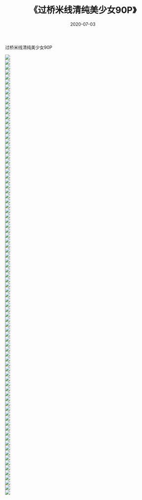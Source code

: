 ﻿---
layout: post
title:  《过桥米线清纯美少女90P》
date:   2020-07-03
img: http://pic.660000.xyz/1:/性感/2020/过桥米线清纯美少女90P/000.jpg
categories: [美女, 清纯, 唯美]
---

过桥米线清纯美少女90P

  ![](http://pic.660000.xyz/1:/性感/2020/过桥米线清纯美少女90P/001.jpg) <br> ![](http://pic.660000.xyz/1:/性感/2020/过桥米线清纯美少女90P/002.jpg) <br> ![](http://pic.660000.xyz/1:/性感/2020/过桥米线清纯美少女90P/003.jpg) <br> ![](http://pic.660000.xyz/1:/性感/2020/过桥米线清纯美少女90P/004.jpg) <br> ![](http://pic.660000.xyz/1:/性感/2020/过桥米线清纯美少女90P/005.jpg) <br> ![](http://pic.660000.xyz/1:/性感/2020/过桥米线清纯美少女90P/006.jpg) <br> ![](http://pic.660000.xyz/1:/性感/2020/过桥米线清纯美少女90P/007.jpg) <br> ![](http://pic.660000.xyz/1:/性感/2020/过桥米线清纯美少女90P/008.jpg) <br> ![](http://pic.660000.xyz/1:/性感/2020/过桥米线清纯美少女90P/009.jpg) <br> ![](http://pic.660000.xyz/1:/性感/2020/过桥米线清纯美少女90P/010.jpg) <br> ![](http://pic.660000.xyz/1:/性感/2020/过桥米线清纯美少女90P/011.jpg) <br> ![](http://pic.660000.xyz/1:/性感/2020/过桥米线清纯美少女90P/012.jpg) <br> ![](http://pic.660000.xyz/1:/性感/2020/过桥米线清纯美少女90P/013.jpg) <br> ![](http://pic.660000.xyz/1:/性感/2020/过桥米线清纯美少女90P/014.jpg) <br> ![](http://pic.660000.xyz/1:/性感/2020/过桥米线清纯美少女90P/015.jpg) <br> ![](http://pic.660000.xyz/1:/性感/2020/过桥米线清纯美少女90P/016.jpg) <br> ![](http://pic.660000.xyz/1:/性感/2020/过桥米线清纯美少女90P/017.jpg) <br> ![](http://pic.660000.xyz/1:/性感/2020/过桥米线清纯美少女90P/018.jpg) <br> ![](http://pic.660000.xyz/1:/性感/2020/过桥米线清纯美少女90P/019.jpg) <br> ![](http://pic.660000.xyz/1:/性感/2020/过桥米线清纯美少女90P/020.jpg) <br> ![](http://pic.660000.xyz/1:/性感/2020/过桥米线清纯美少女90P/021.jpg) <br> ![](http://pic.660000.xyz/1:/性感/2020/过桥米线清纯美少女90P/022.jpg) <br> ![](http://pic.660000.xyz/1:/性感/2020/过桥米线清纯美少女90P/023.jpg) <br> ![](http://pic.660000.xyz/1:/性感/2020/过桥米线清纯美少女90P/024.jpg) <br> ![](http://pic.660000.xyz/1:/性感/2020/过桥米线清纯美少女90P/025.jpg) <br> ![](http://pic.660000.xyz/1:/性感/2020/过桥米线清纯美少女90P/026.jpg) <br> ![](http://pic.660000.xyz/1:/性感/2020/过桥米线清纯美少女90P/027.jpg) <br> ![](http://pic.660000.xyz/1:/性感/2020/过桥米线清纯美少女90P/028.jpg) <br> ![](http://pic.660000.xyz/1:/性感/2020/过桥米线清纯美少女90P/029.jpg) <br> ![](http://pic.660000.xyz/1:/性感/2020/过桥米线清纯美少女90P/030.jpg) <br> ![](http://pic.660000.xyz/1:/性感/2020/过桥米线清纯美少女90P/031.jpg) <br> ![](http://pic.660000.xyz/1:/性感/2020/过桥米线清纯美少女90P/032.jpg) <br> ![](http://pic.660000.xyz/1:/性感/2020/过桥米线清纯美少女90P/033.jpg) <br> ![](http://pic.660000.xyz/1:/性感/2020/过桥米线清纯美少女90P/034.jpg) <br> ![](http://pic.660000.xyz/1:/性感/2020/过桥米线清纯美少女90P/035.jpg) <br> ![](http://pic.660000.xyz/1:/性感/2020/过桥米线清纯美少女90P/036.jpg) <br> ![](http://pic.660000.xyz/1:/性感/2020/过桥米线清纯美少女90P/037.jpg) <br> ![](http://pic.660000.xyz/1:/性感/2020/过桥米线清纯美少女90P/038.jpg) <br> ![](http://pic.660000.xyz/1:/性感/2020/过桥米线清纯美少女90P/039.jpg) <br> ![](http://pic.660000.xyz/1:/性感/2020/过桥米线清纯美少女90P/040.jpg) <br> ![](http://pic.660000.xyz/1:/性感/2020/过桥米线清纯美少女90P/041.jpg) <br> ![](http://pic.660000.xyz/1:/性感/2020/过桥米线清纯美少女90P/042.jpg) <br> ![](http://pic.660000.xyz/1:/性感/2020/过桥米线清纯美少女90P/043.jpg) <br> ![](http://pic.660000.xyz/1:/性感/2020/过桥米线清纯美少女90P/044.jpg) <br> ![](http://pic.660000.xyz/1:/性感/2020/过桥米线清纯美少女90P/045.jpg) <br> ![](http://pic.660000.xyz/1:/性感/2020/过桥米线清纯美少女90P/046.jpg) <br> ![](http://pic.660000.xyz/1:/性感/2020/过桥米线清纯美少女90P/047.jpg) <br> ![](http://pic.660000.xyz/1:/性感/2020/过桥米线清纯美少女90P/048.jpg) <br> ![](http://pic.660000.xyz/1:/性感/2020/过桥米线清纯美少女90P/049.jpg) <br> ![](http://pic.660000.xyz/1:/性感/2020/过桥米线清纯美少女90P/050.jpg) <br> ![](http://pic.660000.xyz/1:/性感/2020/过桥米线清纯美少女90P/051.jpg) <br> ![](http://pic.660000.xyz/1:/性感/2020/过桥米线清纯美少女90P/052.jpg) <br> ![](http://pic.660000.xyz/1:/性感/2020/过桥米线清纯美少女90P/053.jpg) <br> ![](http://pic.660000.xyz/1:/性感/2020/过桥米线清纯美少女90P/054.jpg) <br> ![](http://pic.660000.xyz/1:/性感/2020/过桥米线清纯美少女90P/055.jpg) <br> ![](http://pic.660000.xyz/1:/性感/2020/过桥米线清纯美少女90P/056.jpg) <br> ![](http://pic.660000.xyz/1:/性感/2020/过桥米线清纯美少女90P/057.jpg) <br> ![](http://pic.660000.xyz/1:/性感/2020/过桥米线清纯美少女90P/058.jpg) <br> ![](http://pic.660000.xyz/1:/性感/2020/过桥米线清纯美少女90P/059.jpg) <br> ![](http://pic.660000.xyz/1:/性感/2020/过桥米线清纯美少女90P/060.jpg) <br> ![](http://pic.660000.xyz/1:/性感/2020/过桥米线清纯美少女90P/061.jpg) <br> ![](http://pic.660000.xyz/1:/性感/2020/过桥米线清纯美少女90P/062.jpg) <br> ![](http://pic.660000.xyz/1:/性感/2020/过桥米线清纯美少女90P/063.jpg) <br> ![](http://pic.660000.xyz/1:/性感/2020/过桥米线清纯美少女90P/064.jpg) <br> ![](http://pic.660000.xyz/1:/性感/2020/过桥米线清纯美少女90P/065.jpg) <br> ![](http://pic.660000.xyz/1:/性感/2020/过桥米线清纯美少女90P/066.jpg) <br> ![](http://pic.660000.xyz/1:/性感/2020/过桥米线清纯美少女90P/067.jpg) <br> ![](http://pic.660000.xyz/1:/性感/2020/过桥米线清纯美少女90P/068.jpg) <br> ![](http://pic.660000.xyz/1:/性感/2020/过桥米线清纯美少女90P/069.jpg) <br> ![](http://pic.660000.xyz/1:/性感/2020/过桥米线清纯美少女90P/070.jpg) <br> ![](http://pic.660000.xyz/1:/性感/2020/过桥米线清纯美少女90P/071.jpg) <br> ![](http://pic.660000.xyz/1:/性感/2020/过桥米线清纯美少女90P/072.jpg) <br> ![](http://pic.660000.xyz/1:/性感/2020/过桥米线清纯美少女90P/073.jpg) <br> ![](http://pic.660000.xyz/1:/性感/2020/过桥米线清纯美少女90P/074.jpg) <br> ![](http://pic.660000.xyz/1:/性感/2020/过桥米线清纯美少女90P/075.jpg) <br> ![](http://pic.660000.xyz/1:/性感/2020/过桥米线清纯美少女90P/076.jpg) <br> ![](http://pic.660000.xyz/1:/性感/2020/过桥米线清纯美少女90P/077.jpg) <br> ![](http://pic.660000.xyz/1:/性感/2020/过桥米线清纯美少女90P/078.jpg) <br> ![](http://pic.660000.xyz/1:/性感/2020/过桥米线清纯美少女90P/079.jpg) <br> ![](http://pic.660000.xyz/1:/性感/2020/过桥米线清纯美少女90P/080.jpg) <br> ![](http://pic.660000.xyz/1:/性感/2020/过桥米线清纯美少女90P/081.jpg) <br> ![](http://pic.660000.xyz/1:/性感/2020/过桥米线清纯美少女90P/082.jpg) <br> ![](http://pic.660000.xyz/1:/性感/2020/过桥米线清纯美少女90P/083.jpg) <br> ![](http://pic.660000.xyz/1:/性感/2020/过桥米线清纯美少女90P/084.jpg) <br> ![](http://pic.660000.xyz/1:/性感/2020/过桥米线清纯美少女90P/085.jpg) <br> ![](http://pic.660000.xyz/1:/性感/2020/过桥米线清纯美少女90P/086.jpg) <br> ![](http://pic.660000.xyz/1:/性感/2020/过桥米线清纯美少女90P/087.jpg) <br> ![](http://pic.660000.xyz/1:/性感/2020/过桥米线清纯美少女90P/088.jpg) <br> ![](http://pic.660000.xyz/1:/性感/2020/过桥米线清纯美少女90P/089.jpg) <br>